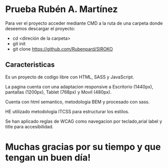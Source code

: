 # Prueba Rubén A. Martínez

Para ver el proyecto acceder mediante CMD a la ruta de una carpeta donde deseemos descargar el proyecto:
- cd <direción de la carpeta>
- git init
- git clone https://github.com/Rubenpard/SIROKO 

## Caracteristicas

Es un proyecto de codigo libre con HTML, SASS y JavaScript.


La pagina cuenta con una adaptacion responsive a Escritorio (1440px), pantallas (1200px), Tablet (768px) y Movil (480px).

Cuenta con html semantico, metodologia BEM y procesado con sass.

HE utilizado metodologia ITCSS para estructurar los estilos.

Se han aplicado reglas de WCAG como navegacion por teclado,arial label y title para accesibilidad.


# Muchas gracias por su tiempo y que tengan un buen día!
